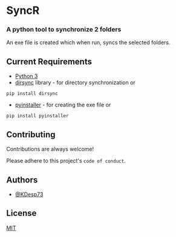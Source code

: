 
# SyncR

### A python tool to synchronize 2 folders
An exe file is created which when run, syncs the selected folders.


## Current Requirements
 * [Python 3](https://www.python.org/downloads/)
 * [dirsync](https://pypi.org/project/dirsync/) library - for directory synchronization or
 ```shell
 pip install dirsync
 ```
 * [pyinstaller](https://pypi.org/project/pyinstaller/) - for creating the exe file or
 ```shell
 pip install pyinstaller
 ```


## Contributing

Contributions are always welcome!

Please adhere to this project's `code of conduct`.


## Authors

- [@KDesp73](https://www.github.com/KDesp73)


## License

[MIT](https://choosealicense.com/licenses/mit/)

